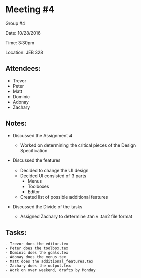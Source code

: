 # Meeting #4
Group #4

Date: 10/28/2016

Time: 3:30pm

Location: JEB 328

## Attendees:
- Trevor
- Peter
- Matt
- Dominic
- Adonay
- Zachary

## Notes:
- Discussed the Assignment 4
	- Worked on determining the critical pieces of the Design Specification
- Discussed the features
	- Decided to change the UI design
	- Decided UI consisted of 3 parts
		- Menus
		- Toolboxes
		- Editor
	- Created list of possible additional features
	
- Discussed the Divide of the tasks
	- Assigned Zachary to determine .tan v .tan2 file format

## Tasks:
	- Trevor does the editor.tex
	- Peter does the toolbox.tex
	- Dominic does the goals.tex
	- Adonay does the menus.tex
	- Matt does the additional_features.tex
	- Zachary does the output.tex
	- Work on over weekend, drafts by Monday
